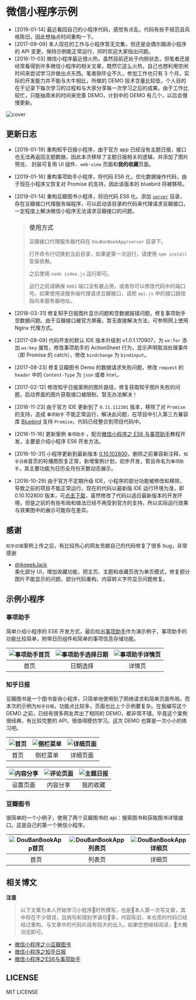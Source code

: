 # 微信小程序示例

- [2019-01-14] 最近看回自己的小程序代码，感觉有点乱，代码有些不规范且风格陈旧，因此想抽点时间重构一下。
- [2017-09-09] 本人现在的工作与小程序暂无交集，但还是会偶尔跟进小程序的 API 变更，保持示例能正常运行，同时欢迎大家指出问题。
- [2016-11-03] 微信小程序最近很火热，虽然目前还处于内侧状态，但笔者还是经常看得到许多微信小程序的相关文章，既然它这么火热，自己也想利用空闲时间来尝试学习并做出点东西。笔者刚毕业不久，参加工作也只有 3 个月，实际的开发能力并不能与大牛相比，所做的 DEMO 技术含量比较低，个人目的在于记录下每次学习的过程和与大家分享每一次学习之后的成果。由于工作比较忙，只能抽周末的时间来完善 DEMO，计划中的 DEMO 有几个，以后会慢慢更新。

![cover](resources/cover.png)

## 更新日志

- [2019-01-19] 重构知乎日报小程序，由于官方 app 已经没有主题日报，接口也无法再返回主题数据，因此本次移除了主题日报相关的逻辑，并添加了图片预览、 封装可复用 UI 组件、`web-view` 页面和**我的收藏**页面。
- [2019-01-16] 重构事项助手小程序，将代码 ES6 化，优化数据操作代码，由于现在小程序又恢复对 Promise 的支持，因此该版本的 bluebird 将被移除。
- [2019-01-14] 重构豆瓣图书小程序，将旧代码 ES6 化。添加 [`server`](DouBanBookApp/server) 目录，存在豆瓣接口代理服务端程序，可以启动该目录的代码来代理请求豆瓣接口，一定程度上解决微信小程序无法请求豆瓣接口的问题。

    <blockquote>

    ### 使用方式

    豆瓣接口代理服务器代码在 `DouBanBookApp/server` 目录下。

    打开命令行切换到当前目录，如果是第一次运行，请使用 `npm install` 安装依赖。

    之后使用 `node index.js` 运行即可。

    运行之前请确保 `8081` 端口没有被占用，或者你可以修改代码中的端口号。如果使用该服务端代理请求豆瓣接口，请把 `api.js` 中的接口路径指向本服务器地址。

    </blockquote>

- [2018-03-31] 修复知乎日报图片显示问题和空数据报错问题，修复事项助手空数据问题。由于豆瓣接口被官方屏蔽，暂无直接解决方法，可参照网上使用 Nginx 代理方式。
- [2017-09-09] 代码开发的默认 IDE 版本升级到 v1.0.1.170907，为 `wx:for` 添加 `wx:key` 属性，修改事项助手的 ActionSheet 行为，显示声明取消处理事件（即 Promise 的 catch），修改 `bindchange` 为 `bindinput`。
- [2017-08-23] 修复豆瓣图书 Demo 的数据请求失败问题，修改 `request` 的 `header` 中的 `Content-Type` 为 `json` 或者 `html`。

- [2017-02-12] 修改知乎日报案例的图片路径，修复获取知乎图片失败的问题，启动界面的图片获取接口被限制，暂无办法解决！

- [2016-11-23] 由于官方 IDE 更新到了 `0.11.112301` 版本，移除了对 `Promise` 的支持，造成 `事项助手` 不能正常运行，解决此问题，在项目中引入第三方兼容库 [Bluebird](https://github.com/petkaantonov/bluebird) 支持 `Promise`，代码已经整合到项目代码中。

- [2016-11-16] 更新案例 `事项助手` ，配合[微信小程序之 ES6 与事项助手](http://oopsguy.com/2016/11/12/wechat-small-program-es6-matter-assistant/)教程开发，主要是介绍小程序 ES6 开发方法。

- [2016-10-31] 小程序更新到最新版本 [0.10.102800](https://mp.weixin.qq.com/debug/wxadoc/dev/devtools/download.html)，删除之前兼容新注释，`知乎日报`首页的轮播图恢复正常，新增案例计划，初步开发，暂且命名为`事项助手`，其主要功能为日历全月份天数动态展示。

- [2016-10-29] 由于官方不定期升级 IDE，小程序的部分功能被修改和移除，导致之前的项目不能正常运行。现在的代码以最新版 IDE 运行环境为准，即 0.10.102800 版本，可[点击下载](https://mp.weixin.qq.com/debug/wxadoc/dev/devtools/download.html)，虽然修改了代码以适应最新版本的开发环境，但是之前的有些布局和做法已经不再受到官方的支持，所以实际运行效果与效果图中的展示可能存在差异。

## 感谢
`知乎日报`案例上传之后，有比较热心的网友贡献自己的代码修复了很多 bug，非常感谢

- [@jkgeekJack](https://github.com/jkgeekJack)  
  美化部分 UI，增加收藏功能，把主页、主题和收藏页改为单页模式，修复部分图片不能显示的问题，部分代码重构，内容转义字符显示问题修复。

## 示例小程序

### 事项助手

简单介绍小程序的 ES6 开发方式，最后给出[事项助手](http://oopsguy.com)作为演示例子，事项助手的功能比较简单，附带日历组件和简单的事项信息存储功能。

| ![事项助手首页](resources/3-1.png) | ![事项助手选择日期](resources/3-2.png) | ![事项助手详情页](resources/3-3.png) |
| :----: | :----: | :----: |
| 首页 | 日期选择 | 详情页 |

### 知乎日报

豆瓣图书是一个图书查询小程序，只简单地使用到了网络请求和简单页面布局。而本次的示例为`知乎日报`，功能点比较多，页面也比上个示例要复杂。在我编写这个 DEMO 之前，已经有很多网友弄出了相同的 DEMO，都非常不错，毕竟这个案例很经典，有比较完整的 API，很值得模仿学习。这次 DEMO 也算是一次小小的练习吧。

| ![首页](resources/2-2.png) | ![侧栏菜单](resources/2-3.png) | ![详细页面](resources/2-4.png) |
| :----: | :----: | :----: |
| 首页 | 侧栏菜单 | 详细页面 |

| ![内容分享](resources/2-9.png) | ![评论页面](resources/2-6.png) | ![主题日报](resources/2-7.png) |
| :----: | :----: | :----: |
| 设置页面 | 内容分享 | 我的收藏 |

### 豆瓣图书

很简单的一个小例子，使用了两个豆瓣图书的 api：搜索图书和获取图书详情接口。这是自己的第一个微信小程序。

| ![DouBanBookApp首页](resources/1-1.png) | ![DouBanBookApp列表页](resources/1-2.png) | ![DouBanBookApp详细页](resources/1-3.png) |
| :----: | :----: | :----: |
| 首页 | 列表页 | 详细页 |

## 相关博文

**注意**

> 以下文章为本人开始学习小程序时所撰写，也是本人第一次写文章，其中存在不少错误，且病句和错别字语句多，内容陈旧，本仓库的代码已经经过重构，与文章中的代码片段有较大的出入。如果您想继续阅读，大概浏览即可。

- [微信小程序之小豆瓣图书](http://oopsguy.com/2016/11/12/wechat-small-program-es6-matter-assistant/)
- [微信小程序之知乎日报](http://oopsguy.com/2016/10/24/wechat-small-program-zhihudaily/)
- [微信小程序之ES6与事项助手](http://oopsguy.com/2016/10/17/weixin-small-program-doubanbook/)

## LICENSE

MIT LICENSE

